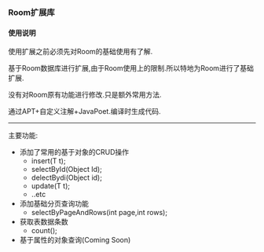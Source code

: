 ### Room扩展库



#### 使用说明

使用扩展之前必须先对Room的基础使用有了解.

基于Room数据库进行扩展,由于Room使用上的限制.所以特地为Room进行了基础扩展.

没有对Room原有功能进行修改.只是额外常用方法.

通过APT+自定义注解+JavaPoet.编译时生成代码.


---

主要功能:

- 添加了常用的基于对象的CRUD操作
  - insert(T t);
  - selectById(Object Id);
  - delectBydi(Object id);
  - update(T t);
  - ..etc
- 添加基础分页查询功能
  - selectByPageAndRows(int page,int rows);
- 获取表数据条数
  - count();
- 基于属性的对象查询(Coming Soon)

